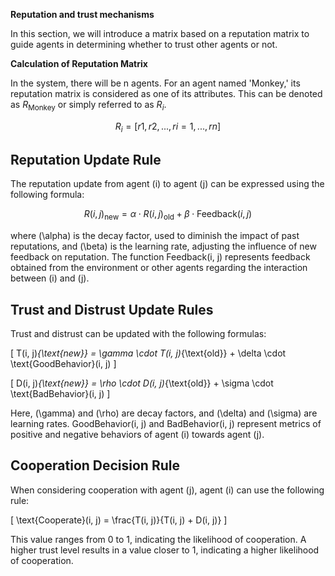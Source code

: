 **Reputation and trust mechanisms**

In this section, we will introduce a matrix based on a reputation matrix to guide agents in determining whether to trust other agents or not.

**Calculation of Reputation Matrix**

In the system, there will be n agents. For an agent named 'Monkey,' its reputation matrix is considered as one of its attributes. This can be denoted as $R_{\text{Monkey}}$ or simply referred to as $R_{i}$.

$$R_{i}=[r1, r2, ..., ri=1, ..., rn]$$

## Reputation Update Rule

The reputation update from agent \(i\) to agent \(j\) can be expressed using the following formula:

$$ R(i, j)_{\text{new}} = \alpha \cdot R(i, j)_{\text{old}} + \beta \cdot \text{Feedback}(i, j) $$

where \(\alpha\) is the decay factor, used to diminish the impact of past reputations, and \(\beta\) is the learning rate, adjusting the influence of new feedback on reputation. The function Feedback(i, j) represents feedback obtained from the environment or other agents regarding the interaction between \(i\) and \(j\).

## Trust and Distrust Update Rules

Trust and distrust can be updated with the following formulas:

\[ T(i, j)_{\text{new}} = \gamma \cdot T(i, j)_{\text{old}} + \delta \cdot \text{GoodBehavior}(i, j) \]

\[ D(i, j)_{\text{new}} = \rho \cdot D(i, j)_{\text{old}} + \sigma \cdot \text{BadBehavior}(i, j) \]

Here, \(\gamma\) and \(\rho\) are decay factors, and \(\delta\) and \(\sigma\) are learning rates. GoodBehavior(i, j) and BadBehavior(i, j) represent metrics of positive and negative behaviors of agent \(i\) towards agent \(j\).

## Cooperation Decision Rule

When considering cooperation with agent \(j\), agent \(i\) can use the following rule:

\[ \text{Cooperate}(i, j) = \frac{T(i, j)}{T(i, j) + D(i, j)} \]

This value ranges from 0 to 1, indicating the likelihood of cooperation. A higher trust level results in a value closer to 1, indicating a higher likelihood of cooperation.

